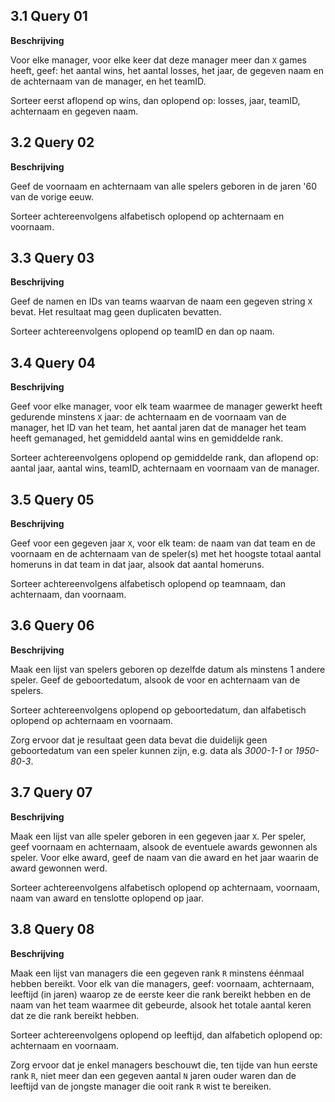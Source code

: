 ## 3.1 Query 01

**Beschrijving**

Voor elke manager, voor elke keer dat deze manager meer dan `X` games heeft, geef: het aantal wins, het aantal losses, het jaar, de gegeven naam en de achternaam van de manager, en het teamID.

Sorteer eerst aflopend op wins, dan oplopend op: losses, jaar, teamID, achternaam en gegeven naam.

## 3.2 Query 02

**Beschrijving**

Geef de voornaam en achternaam van alle spelers geboren in de jaren '60 van de vorige eeuw.

Sorteer achtereenvolgens alfabetisch oplopend op achternaam en voornaam.

## 3.3 Query 03

**Beschrijving**

Geef de namen en IDs van teams waarvan de naam een gegeven string `X` bevat. Het resultaat mag geen duplicaten bevatten.

Sorteer achtereenvolgens oplopend op teamID en dan op naam.


## 3.4 Query 04

**Beschrijving**

Geef voor elke manager, voor elk team waarmee de manager gewerkt heeft gedurende minstens `X` jaar: de achternaam en de voornaam van de manager, het ID van het team, het aantal jaren dat de manager het team heeft gemanaged, het gemiddeld aantal wins en gemiddelde rank.

Sorteer achtereenvolgens oplopend op gemiddelde rank, dan aflopend op: aantal jaar, aantal wins, teamID, achternaam en voornaam van de manager.


## 3.5 Query 05

**Beschrijving**

Geef voor een gegeven jaar `X`, voor elk team: de naam van dat team en de voornaam en de achternaam van de speler(s) met het hoogste totaal aantal homeruns in dat team in dat jaar, alsook dat aantal homeruns.

Sorteer achtereenvolgens alfabetisch oplopend op teamnaam, dan achternaam, dan voornaam.


## 3.6 Query 06

**Beschrijving**

Maak een lijst van spelers geboren op dezelfde datum als minstens 1 andere speler.
Geef de geboortedatum, alsook de voor en achternaam van de spelers.

Sorteer achtereenvolgens oplopend op geboortedatum, dan alfabetisch oplopend op achternaam en voornaam.

Zorg ervoor dat je resultaat geen data bevat die duidelijk geen geboortedatum van een speler kunnen zijn, e.g. data als _3000-1-1_ or _1950-80-3_.



## 3.7 Query 07

**Beschrijving**

Maak een lijst van alle speler geboren in een gegeven jaar `X`. 
Per speler, geef voornaam en achternaam, alsook de eventuele awards gewonnen als speler.
Voor elke award, geef de naam van die award en het jaar waarin de award gewonnen werd.

Sorteer achtereenvolgens alfabetisch oplopend op achternaam, voornaam, naam van award en tenslotte oplopend op jaar.


## 3.8 Query 08

**Beschrijving**

Maak een lijst van managers die een gegeven rank `R` minstens éénmaal hebben bereikt.
Voor elk van die managers, geef: voornaam, achternaam, leeftijd (in jaren) waarop ze de eerste keer die rank bereikt hebben en de naam van het team waarmee dit gebeurde, alsook het totale aantal keren dat ze die rank bereikt hebben.

Sorteer achtereenvolgens oplopend op leeftijd, dan alfabetich oplopend op: achternaam en voornaam.

Zorg ervoor dat je enkel managers beschouwt die, ten tijde van hun eerste rank `R`, niet meer dan een gegeven aantal `N` jaren ouder waren dan de leeftijd van de jongste manager die ooit rank `R` wist te bereiken.
